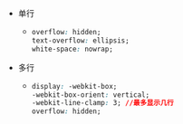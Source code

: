 - 单行
	- ```css
	  overflow: hidden;
	  text-overflow: ellipsis;
	  white-space: nowrap;
- 多行
	- ```css
	  display: -webkit-box;
	  -webkit-box-orient: vertical;
	  -webkit-line-clamp: 3; //最多显示几行
	  overflow: hidden;